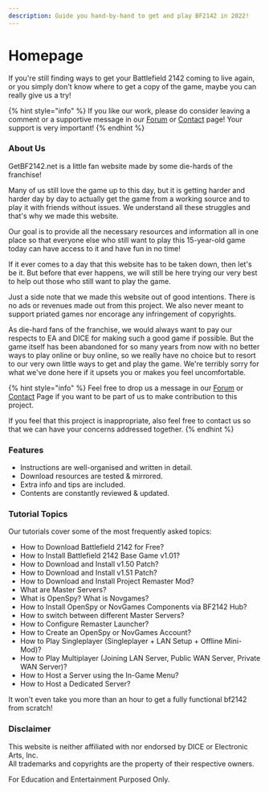 ```yaml
---
description: Guide you hand-by-hand to get and play BF2142 in 2022!
---
```


# Homepage

If you're still finding ways to get your Battlefield 2142 coming to live again, or you simply don't know where to get a copy of the game, maybe you can really give us a try!

{% hint style="info" %}
If you like our work, please do consider leaving a comment or a supportive message in our [Forum](http://getbf2142.weebly.com) or [Contact](https://getbf2142.weebly.com/contact.html) page! Your support is very important!
{% endhint %}

### About Us

GetBF2142.net is a little fan website made by some die-hards of the franchise!

Many of us still love the game up to this day, but it is getting harder and harder day by day to actually get the game from a working source and to play it with friends without issues. We understand all these struggles and that's why we made this website.

Our goal is to provide all the necessary resources and information all in one place so that everyone else who still want to play this 15-year-old game today can have access to it and have fun in no time!

If it ever comes to a day that this website has to be taken down, then let's be it. But before that ever happens, we will still be here trying our very best to help out those who still want to play the game.&#x20;

Just a side note that we made this website out of good intentions. There is no ads or revenues made out from this project. We also never meant to support priated games nor encorage any infringement of copyrights.&#x20;

As die-hard fans of the franchise, we would always want to pay our respects to EA and DICE for making such a good game if possible. But the game itself has been abandoned for so many years from now with no better ways to play online or buy online, so we really have no choice but to resort to our very own little ways to get and play the game. We're terribly sorry for what we've done here if it upsets you or makes you feel uncomfortable.

{% hint style="info" %}
Feel free to drop us a message in our [Forum](http://getbf2142.weebly.com) or [Contact](https://getbf2142.weebly.com/contact.html) Page if you want to be part of us to make contribution to this project.

If you feel that this project is inappropriate, also feel free to contact us so that we can have your concerns addressed together.
{% endhint %}

### Features

* Instructions are well-organised and written in detail.
* Download resources are tested & mirrored.
* Extra info and tips are included.
* Contents are constantly reviewed & updated.

### Tutorial Topics

Our tutorials cover some of the most frequently asked topics:

* How to Download Battlefield 2142 for Free?
* How to Install Battlefield 2142 Base Game v1.01?
* How to Download and Install v1.50 Patch?
* How to Download and  Install v1.51 Patch?
* How to Download and Install Project Remaster Mod?
* What are Master Servers?&#x20;
* What is OpenSpy? What is Novgames?
* How to Install OpenSpy or NovGames Components via BF2142 Hub?
* How to switch between different Master Servers?
* How to Configure Remaster Launcher?
* How to Create an OpenSpy or NovGames Account?
* How to Play Singleplayer (Singleplayer + LAN Setup + Offline Mini-Mod)?
* How to Play Multiplayer (Joining LAN Server, Public WAN Server, Private WAN Server)?
* How to Host a Server using the In-Game Menu?
* How to Host a Dedicated Server?

It won't even take you more than an hour to get a fully functional bf2142 from scratch!

### Disclaimer

​This website is neither affiliated with nor endorsed by DICE or Electronic Arts, Inc.\
​All trademarks and copyrights are the property of their respective owners.

For Education and Entertainment Purposed Only.
